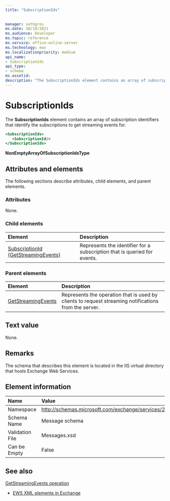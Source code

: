 ```yaml
---
title: "SubscriptionIds"
 
 
manager: sethgros
ms.date: 10/18/2021
ms.audience: Developer
ms.topic: reference
ms.service: office-online-server
ms.technology: ews
ms.localizationpriority: medium
api_name:
- SubscriptionIds
api_type:
- schema
ms.assetid: 
description: "The SubscriptionIds element contains an array of subscription identifiers that identify the subscriptions to get streaming events for."
---
```


# SubscriptionIds

The **SubscriptionIds** element contains an array of subscription identifiers that identify the subscriptions to get streaming events for. 

```XML
<SubscriptionIds>
   <SubscriptionId/>
</SubscriptionIds>
```

 **NonEmptyArrayOfSubscriptionIdsType**
## Attributes and elements

The following sections describe attributes, child elements, and parent elements.
  
### Attributes

None.
  
### Child elements

|**Element**|**Description**|
|:-----|:-----|
|[SubscriptionId (GetStreamingEvents)](subscriptionid-getstreamingevents.md) <br/> |Represents the identifier for a subscription that is queried for events.  <br/> |
   
### Parent elements

|**Element**|**Description**|
|:-----|:-----|
|[GetStreamingEvents](getstreamingevents.md) <br/> |Represents the operation that is used by clients to request streaming notifications from the server.  <br/> |
   
## Text value

None.
  
## Remarks

The schema that describes this element is located in the IIS virtual directory that hosts Exchange Web Services.
  
## Element information

|**Name**|**Value**|
|:-----|:-----|
|Namespace  <br/> |http://schemas.microsoft.com/exchange/services/2006/messages  <br/> |
|Schema Name  <br/> |Message schema  <br/> |
|Validation File  <br/> |Messages.xsd  <br/> |
|Can be Empty  <br/> |False  <br/> |

## See also

[GetStreamingEvents operation](getstreamingevents-operation.md)

- [EWS XML elements in Exchange](ews-xml-elements-in-exchange.md)
